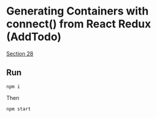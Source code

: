 Generating Containers with connect() from React Redux (AddTodo)
=============

[Section 28](https://egghead.io/lessons/javascript-redux-generating-containers-with-connect-from-react-redux-addtodo)


## Run

```
npm i
```

Then
```
npm start
```
